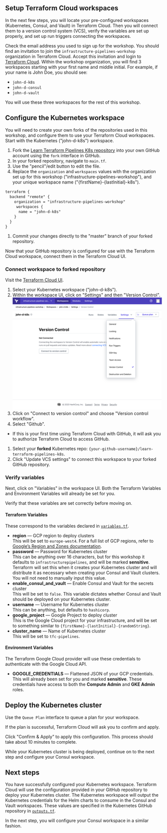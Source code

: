## Setup Terraform Cloud workspaces

In the next few steps, you will locate your pre-configured workspaces
(Kubernetes, Consul, and Vault) in Terraform Cloud. Then you will connect them
to a version control system (VCS), verify the variables are set up properly, and
set up run triggers connecting the workspaces.

Check the email address you used to sign up for the workshop. You should find an
invitation to join the `infrastructure-pipelines-workshop` organization in
Terraform Cloud. Accept this invitation and login to [Terraform
Cloud](https://app.terraform.io/app/infrastructure-pipelines-workshop). Within
the workshop organization, you will find 3 workspaces starting with your first
name and middle initial. For example, if your name is John Doe, you should see:

- `john-d-k8s`
- `john-d-consul`
- `john-d-vault`

You will use these three workspaces for the rest of this workshop.

## Configure the Kubernetes workspace

You will need to create your own forks of the repositories used in this
workshop, and configure them to use your Terraform Cloud workspaces. Start with
the Kubernetes ("john-d-k8s") workspace.

1. Fork the [Learn Terraform Pipelines K8s
   repository](https://github.com/hashicorp/learn-terraform-pipelines-k8s) into
   your own GitHub account using the `fork` interface in GitHub.
1. In your forked repository, navigate to `main.tf`.
1. Use the "pencil"/edit button to edit the file.
1. Replace the `organization` and `workspaces` values with the organization set
   up for this workshop ("infrastructure-pipelines-workshop"), and your unique
   workspace name ("{firstName}-{lastInitial}-k8s").
```
terraform {
  backend "remote" {
    organization = "infrastructure-pipelines-workshop"
     workspaces {
      name = "john-d-k8s"
    }
  }
}
```
1. Commit your changes directly to the "master" branch of your forked
  repository.

Now that your GitHub repository is configured for use with the Terraform Cloud
workspace, connect them in the Terraform Cloud UI.

### Connect workspace to forked repository

Visit the [Terraform Cloud
UI](https://app.terraform.io/app/infrastructure-pipelines-workshop).

1. Select your Kubernetes workspace ("john-d-k8s").
1. Within the workspace UI, click on "Settings" and then "Version Control".
  ![Click on "Settings" then "Version Control" to access workspace version control](./assets/configure-vcs.png)
1. Click on "Connect to version control" and choose "Version control
   workflow".
1. Select "Github".
  - If this is your first time using Terraform Cloud with GitHub, it will ask
    you to authorize Terraform Cloud to access GitHub.
1. Select your **forked** Kubernetes repo:
  `{your-github-username}/learn-terraform-pipelines-k8s`.
1. Click "Update VCS settings" to connect this workspace to your forked GitHub
   repository.

### Verify variables

Next, click on "Variables" in the workspace UI. Both the Terraform Variables and
Environment Variables will already be set for you.

Verify that these variables are set correctly before moving on.

#### Terraform Variables

These correspond to the variables declared in
[`variables.tf`](https://github.com/hashicorp/learn-terraform-pipelines-k8s/blob/master/variables.tf).

- **region** — GCP region to deploy clusters<br/>
  This will be set to `europe-west4`. For a full list of GCP regions, refer to [Google’s Region and Zones documentation](https://cloud.google.com/compute/docs/regions-zones).
- **password** — Password for Kubernetes cluster<br/>
  This can be anything over 16 characters, but for this workshop it defaults to
  `infrastructurepipelines`, and will be marked **sensitive**.
  Terraform will set this when it creates your Kubernetes cluster and will
  distribute it as necessary when creating your Consul and Vault clusters. You
  will not need to manually input this value.
- **enable_consul_and_vault** — Enable Consul and Vault for the secrets cluster<br/>
  This will be set to `false`. This variable dictates whether Consul and Vault
  should be deployed on your Kubernetes cluster.
- **username** — Username for Kubernetes cluster<br/>
  This can be anything, but defaults to `hashicorp`.
- **google_project** — Google Project to deploy cluster<br/>
  This is the Google Cloud project for your infrastructure, and will be set to
  something similar to `{firstName}-{lastInitial}-{randomString}`.
- **cluster_name** — Name of Kubernetes cluster<br/>
  This will be set to `tfc-pipelines`.

#### Environment Variables

The Terraform Google Cloud provider will use these credentials to authenticate
with the Google Cloud API.

- **GOOGLE_CREDENTIALS** — Flattened JSON of your GCP credentials.<br/>
  This will already been set for you and marked **sensitive**. These credentials
  have access to both the **Compute Admin** and **GKE Admin** roles.

## Deploy the Kubernetes cluster

Use the `Queue Plan` interface to queue a plan for your workspace.

If the plan is successful, Terraform Cloud will ask you to confirm and apply.

Click "Confirm & Apply" to apply this configuration. This process should take
about 10 minutes to complete. 

While your Kubernetes cluster is being deployed, continue on to the next step
and configure your Consul workspace.

## Next steps

You have successfully configured your Kubernetes workspace. Terraform Cloud will
use the configuration provided in your GitHub repository to deploy your
Kubernetes cluster. The Kubernetes workspace will output the Kubernetes
credentials for the Helm charts to consume in the Consul and Vault workspaces.
These values are specified in the Kubernetes GitHub repository in
[`outputs.tf`](https://github.com/hashicorp/learn-terraform-pipelines-k8s/blob/master/outputs.tf).

In the next step, you will configure your Consul workspace in a similar fashion.

